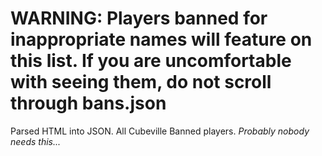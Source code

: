 # WARNING: Players banned for inappropriate names will feature on this list. If you are uncomfortable with seeing them, do not scroll through bans.json
Parsed HTML into JSON. All Cubeville Banned players. _Probably nobody needs this..._
